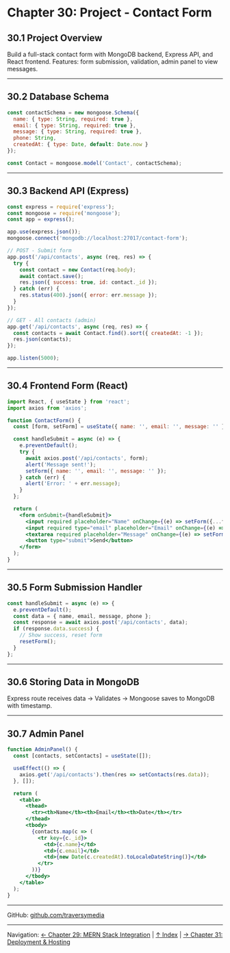 # Chapter 30: Project - Contact Form

## 30.1 Project Overview

Build a full-stack contact form with MongoDB backend, Express API, and React frontend. Features: form submission, validation, admin panel to view messages.

---

## 30.2 Database Schema

```javascript
const contactSchema = new mongoose.Schema({
  name: { type: String, required: true },
  email: { type: String, required: true },
  message: { type: String, required: true },
  phone: String,
  createdAt: { type: Date, default: Date.now }
});

const Contact = mongoose.model('Contact', contactSchema);
```

---

## 30.3 Backend API (Express)

```javascript
const express = require('express');
const mongoose = require('mongoose');
const app = express();

app.use(express.json());
mongoose.connect('mongodb://localhost:27017/contact-form');

// POST - Submit form
app.post('/api/contacts', async (req, res) => {
  try {
    const contact = new Contact(req.body);
    await contact.save();
    res.json({ success: true, id: contact._id });
  } catch (err) {
    res.status(400).json({ error: err.message });
  }
});

// GET - All contacts (admin)
app.get('/api/contacts', async (req, res) => {
  const contacts = await Contact.find().sort({ createdAt: -1 });
  res.json(contacts);
});

app.listen(5000);
```

---

## 30.4 Frontend Form (React)

```jsx
import React, { useState } from 'react';
import axios from 'axios';

function ContactForm() {
  const [form, setForm] = useState({ name: '', email: '', message: '' });

  const handleSubmit = async (e) => {
    e.preventDefault();
    try {
      await axios.post('/api/contacts', form);
      alert('Message sent!');
      setForm({ name: '', email: '', message: '' });
    } catch (err) {
      alert('Error: ' + err.message);
    }
  };

  return (
    <form onSubmit={handleSubmit}>
      <input required placeholder="Name" onChange={(e) => setForm({...form, name: e.target.value})} />
      <input required type="email" placeholder="Email" onChange={(e) => setForm({...form, email: e.target.value})} />
      <textarea required placeholder="Message" onChange={(e) => setForm({...form, message: e.target.value})}></textarea>
      <button type="submit">Send</button>
    </form>
  );
}
```

---

## 30.5 Form Submission Handler

```jsx
const handleSubmit = async (e) => {
  e.preventDefault();
  const data = { name, email, message, phone };
  const response = await axios.post('/api/contacts', data);
  if (response.data.success) {
    // Show success, reset form
    resetForm();
  }
};
```

---

## 30.6 Storing Data in MongoDB

Express route receives data → Validates → Mongoose saves to MongoDB with timestamp.

---

## 30.7 Admin Panel

```jsx
function AdminPanel() {
  const [contacts, setContacts] = useState([]);

  useEffect(() => {
    axios.get('/api/contacts').then(res => setContacts(res.data));
  }, []);

  return (
    <table>
      <thead>
        <tr><th>Name</th><th>Email</th><th>Date</th></tr>
      </thead>
      <tbody>
        {contacts.map(c => (
          <tr key={c._id}>
            <td>{c.name}</td>
            <td>{c.email}</td>
            <td>{new Date(c.createdAt).toLocaleDateString()}</td>
          </tr>
        ))}
      </tbody>
    </table>
  );
}
```

---

GitHub: [github.com/traversymedia](https://github.com/traversymedia)

---

Navigation: [← Chapter 29: MERN Stack Integration](../ch29-mern-stack-integration/README.md) | [↑ Index](../../index.md) | [→ Chapter 31: Deployment & Hosting](../ch31-deployment-hosting/README.md)
